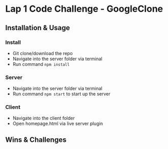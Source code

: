 # Lap 1 Code Challenge - GoogleClone

## Installation & Usage


### Install

- Git clone/download the repo
- Navigate into the server folder via terminal
- Run command `npm install`

### Server

- Navigate into the server folder via terminal
- Run command `npm start` to start up the server

### Client

- Navigate into the client folder
- Open homepage.html via live server plugin

## Wins & Challenges

